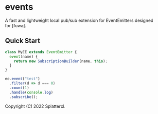# events

A fast and lightweight local pub/sub extension for EventEmitters designed for [fuwa].

## Quick Start

```js
class MyEE extends EventEmitter {
  event(name) {
    return new SubscriptionBuilder(name, this);
  }
}
```

```js
ee.event("test")
  .filter(d => d === 0)
  .count(1)
  .handle(console.log)
  .subscribe();
```

Copyright (C) 2022 Splatterxl.
